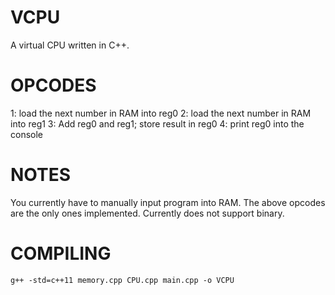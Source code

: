 # VCPU
A virtual CPU written in C++.

# OPCODES
1: load the next number in RAM into reg0
2: load the next number in RAM into reg1
3: Add reg0 and reg1; store result in reg0
4: print reg0 into the console

# NOTES
You currently have to manually input program into RAM. The above opcodes are the only ones implemented. Currently does not support binary.

# COMPILING
```g++ -std=c++11 memory.cpp CPU.cpp main.cpp -o VCPU```
